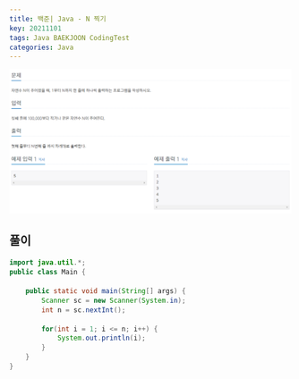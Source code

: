 ```yaml
---
title: 백준| Java - N 찍기
key: 20211101
tags: Java BAEKJOON CodingTest
categories: Java
---
```


![bj1](/assets/images/post/2021-11-01-bj1.png)

## 풀이
~~~java
import java.util.*;
public class Main {

	public static void main(String[] args) {
		Scanner sc = new Scanner(System.in);
		int n = sc.nextInt();
		
		for(int i = 1; i <= n; i++) {
			System.out.println(i);
		}
	}
}
~~~ 
